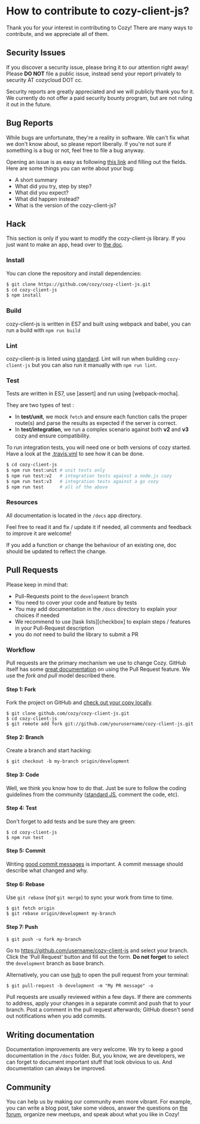 How to contribute to cozy-client-js?
====================================

Thank you for your interest in contributing to Cozy! There are many ways to contribute, and we appreciate all of them.


Security Issues
---------------

If you discover a security issue, please bring it to our attention right away! Please **DO NOT** file a public issue, instead send your report privately to security AT cozycloud DOT cc.

Security reports are greatly appreciated and we will publicly thank you for it. We currently do not offer a paid security bounty program, but are not ruling it out in the future.


Bug Reports
-----------

While bugs are unfortunate, they're a reality in software. We can't fix what we don't know about, so please report liberally. If you're not sure if something is a bug or not, feel free to file a bug anyway.

Opening an issue is as easy as following [this link][issues] and filling out the fields. Here are some things you can write about your bug:

- A short summary
- What did you try, step by step?
- What did you expect?
- What did happen instead?
- What is the version of the cozy-client-js?


Hack
----

This section is only if you want to modify the cozy-client-js library. If you just want to make an app, head over to [the doc](./docs/README.md).

### Install

You can clone the repository and install dependencies:

```sh
$ git clone https://github.com/cozy/cozy-client-js.git
$ cd cozy-client-js
$ npm install
```

### Build

cozy-client-js is written in ES7 and built using webpack and babel, you can run a build with `npm run build`

### Lint

cozy-client-js is linted using [standard](http://standardjs.com/). Lint will run when building `cozy-client-js` but you can also run it manually with `npm run lint`.

### Test

Tests are written in ES7, use [assert] and run using [webpack-mocha].

They are two types of test :

- In **test/unit**, we mock `fetch` and ensure each function calls the proper route(s) and parse the results as expected if the server is correct.
- In **test/integration**, we run a complex scenario against both **v2** and **v3** cozy and ensure compatibility.

To run integration tests, you will need one or both versions of cozy started. Have a look at the [.travis.yml](./.travis.yml) to see how it can be done.


```sh
$ cd cozy-client-js
$ npm run test:unit # unit tests only
$ npm run test:v2   # integration tests against a node.js cozy
$ npm run test:v3   # integration tests against a go cozy
$ npm run test      # all of the above
```


### Resources

All documentation is located in the `/docs` app directory.

Feel free to read it and fix / update it if needed, all comments and feedback to improve it are welcome!

If you add a function or change the behaviour of an existing one, doc should be updated to reflect the change.


Pull Requests
-------------

Please keep in mind that:

- Pull-Requests point to the `development` branch
- You need to cover your code and feature by tests
- You may add documentation in the `/docs` directory to explain your choices if needed
- We recommend to use [task lists][checkbox] to explain steps / features in your Pull-Request description
- you do _not_ need to build the library to submit a PR


### Workflow

Pull requests are the primary mechanism we use to change Cozy. GitHub itself has some [great documentation][pr] on using the Pull Request feature. We use the _fork and pull_ model described there.

#### Step 1: Fork

Fork the project on GitHub and [check out your copy locally][forking].

```
$ git clone github.com/cozy/cozy-client-js.git
$ cd cozy-client-js
$ git remote add fork git://github.com/yourusername/cozy-client-js.git
```

#### Step 2: Branch

Create a branch and start hacking:

```
$ git checkout -b my-branch origin/development
```

#### Step 3: Code

Well, we think you know how to do that. Just be sure to follow the coding guidelines from the community ([standard JS][stdjs], comment the code, etc).

#### Step 4: Test

Don't forget to add tests and be sure they are green:

```
$ cd cozy-client-js
$ npm run test
```

#### Step 5: Commit

Writing [good commit messages][commitmsg] is important. A commit message should describe what changed and why.

#### Step 6: Rebase

Use `git rebase` (_not_ `git merge`) to sync your work from time to time.

```
$ git fetch origin
$ git rebase origin/development my-branch
```

#### Step 7: Push

```
$ git push -u fork my-branch
```

Go to https://github.com/username/cozy-client-js and select your branch. Click the 'Pull Request' button and fill out the form. **Do not forget** to select the `development` branch as base branch.

Alternatively, you can use [hub] to open the pull request from your terminal:

```
$ git pull-request -b development -m "My PR message" -o
```

Pull requests are usually reviewed within a few days. If there are comments to address, apply your changes in a separate commit and push that to your branch. Post a comment in the pull request afterwards; GitHub doesn't send out notifications when you add commits.


Writing documentation
---------------------

Documentation improvements are very welcome. We try to keep a good documentation in the `/docs` folder. But, you know, we are developers, we can forget to document important stuff that look obvious to us. And documentation can always be improved.


Community
---------

You can help us by making our community even more vibrant. For example, you can write a blog post, take some videos, answer the questions on [the forum][forum], organize new meetups, and speak about what you like in Cozy!



[issues]: https://github.com/cozy/cozy-client-js/issues/new
[pr]: https://help.github.com/categories/collaborating-with-issues-and-pull-requests/
[forking]: http://blog.campoy.cat/2014/03/github-and-go-forking-pull-requests-and.html
[stdjs]: http://standardjs.com/
[commitmsg]: http://tbaggery.com/2008/04/19/a-note-about-git-commit-messages.html
[localization]: https://github.com/cozy/cozy-client-js/blob/master/README.md#localization
[hub]: https://hub.github.com/
[forum]: https://forum.cozy.io/
